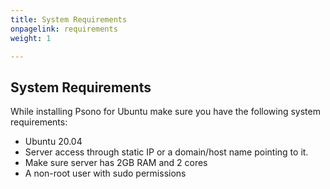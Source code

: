 ```yaml
---
title: System Requirements
onpagelink: requirements
weight: 1

---
```


System Requirements
-------------------

While installing Psono for Ubuntu make sure you have the following system requirements:

- Ubuntu 20.04
- Server access through static IP or a domain/host name pointing to it.
- Make sure server has 2GB RAM and 2 cores
- A non-root user with sudo permissions
 